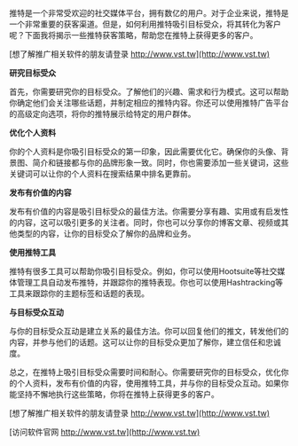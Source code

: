 推特是一个非常受欢迎的社交媒体平台，拥有数亿的用户。对于企业来说，推特是一个非常重要的获客渠道。但是，如何利用推特吸引目标受众，将其转化为客户呢？下面我将揭示一些推特获客策略，帮助您在推特上获得更多的客户。

[想了解推广相关软件的朋友请登录 http://www.vst.tw](http://www.vst.tw)

**研究目标受众**

首先，你需要研究你的目标受众。了解他们的兴趣、需求和行为模式。这可以帮助你确定他们会关注哪些话题，并制定相应的推特内容。你还可以使用推特广告平台的高级定向选项，将你的推特展示给特定的用户群体。

**优化个人资料**

你的个人资料是你吸引目标受众的第一印象，因此需要优化它。确保你的头像、背景图、简介和链接都与你的品牌形象一致。同时，你也需要添加一些关键词，这些关键词可以让你的个人资料在搜索结果中排名更靠前。

**发布有价值的内容**

发布有价值的内容是吸引目标受众的最佳方法。你需要分享有趣、实用或有启发性的内容，这可以吸引更多的关注者。同时，你也可以分享你的博客文章、视频或其他类型的内容，让你的目标受众了解你的品牌和业务。

**使用推特工具**

推特有很多工具可以帮助你吸引目标受众。例如，你可以使用Hootsuite等社交媒体管理工具自动发布推特，并跟踪你的推特表现。你也可以使用Hashtracking等工具来跟踪你的主题标签和话题的表现。

**与目标受众互动**

与你的目标受众互动是建立关系的最佳方法。你可以回复他们的推文，转发他们的内容，并参与他们的话题。这可以让你的目标受众更加了解你，建立信任和忠诚度。

总之，在推特上吸引目标受众需要时间和耐心。你需要研究你的目标受众，优化你的个人资料，发布有价值的内容，使用推特工具，并与你的目标受众互动。如果你能坚持不懈地执行这些策略，你将在推特上获得更多的客户。

[想了解推广相关软件的朋友请登录 http://www.vst.tw](http://www.vst.tw)


[访问软件官网 http://www.vst.tw](http://www.vst.tw)
